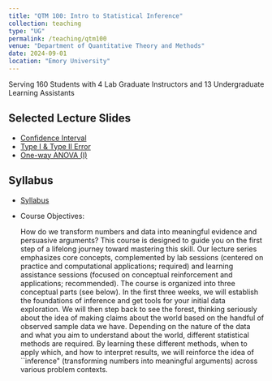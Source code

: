 ```yaml
---
title: "QTM 100: Intro to Statistical Inference"
collection: teaching
type: "UG"
permalink: /teaching/qtm100
venue: "Department of Quantitative Theory and Methods"
date: 2024-09-01
location: "Emory University"
---
```


Serving 160 Students with 4 Lab Graduate Instructors and 13 Undergraduate Learning Assistants

## Selected Lecture Slides
* [Confidence Interval](https://www.dropbox.com/scl/fi/gsw67p3rxngzbof25ll8a/Lecture_10_Confidence_Intervals.pdf?rlkey=aybzffspdmzgk58bip1epfv8q&dl=0)
* [Type I & Type II Error](https://www.dropbox.com/scl/fi/53vtueaempw3xr6gbpvru/Lecture_17_Decision_Error.pdf?rlkey=db6pgogxuz4p8ihchkkugczse&dl=0)
* [One-way ANOVA (I)](https://www.dropbox.com/scl/fi/ztk4euovcpplgipj246zd/Lecture_20_ANOVA_1.pdf?rlkey=2c63q4cq8z521cqquy0lsyvhn&dl=0)

## Syllabus

* [Syllabus](https://www.dropbox.com/scl/fi/403pkae57fi96ghuwzogq/JK_f24_qtm100_9_syllabus_released.pdf?rlkey=xk0hsi5gka9r3ulyjuwwo1m5d&dl=0)

* Course Objectives:

   How do we transform numbers and data into meaningful evidence and persuasive arguments? This course is designed to guide you on the first step of a lifelong journey toward mastering this skill. Our lecture series emphasizes core concepts, complemented by lab sessions (centered on practice and computational applications; required) and learning assistance sessions (focused on conceptual reinforcement and applications; recommended). The course is organized into three conceptual parts (see below). In the first three weeks, we will establish the foundations of inference and get tools for your initial data exploration. We will then step back to see the forest, thinking seriously about the idea of making claims about the world based on the handful of observed sample data we have. Depending on the nature of the data and what you aim to understand about the world, different statistical methods are required. By learning these different methods, when to apply which, and how to interpret results, we will reinforce the idea of ``inference" (transforming numbers into meaningful arguments) across various problem contexts.

